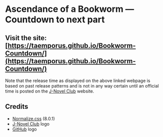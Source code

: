 # Ascendance of a Bookworm — Countdown to next part

## Visit the site: [https://taemporus.github.io/Bookworm-Countdown/](https://taemporus.github.io/Bookworm-Countdown/)

Note that the release time as displayed on the above linked webpage is based on past release patterns and is not in any way certain until an official time is posted on the [J-Novel Club](https://j-novel.club/) website.

## Credits

- [Normalize.css](https://necolas.github.io/normalize.css/) (8.0.1)
- [J-Novel Club](https://j-novel.club/) logo
- [GitHub](https://github.com/) logo
